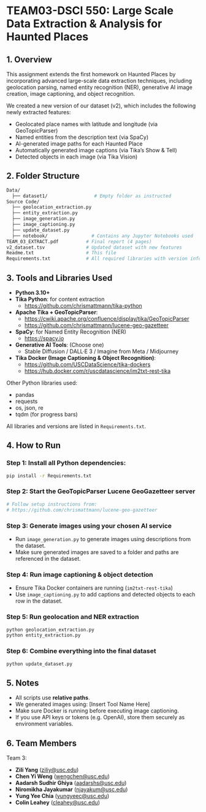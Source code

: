 # TEAM03-DSCI 550: Large Scale Data Extraction & Analysis for Haunted Places

## 1. Overview
This assignment extends the first homework on Haunted Places by incorporating advanced large-scale data extraction techniques, including geolocation parsing, named entity recognition (NER), generative AI image creation, image captioning, and object recognition.

We created a new version of our dataset (v2), which includes the following newly extracted features:
- Geolocated place names with latitude and longitude (via GeoTopicParser)
- Named entities from the description text (via SpaCy)
- AI-generated image paths for each Haunted Place
- Automatically generated image captions (via Tika’s Show & Tell)
- Detected objects in each image (via Tika Vision)

## 2. Folder Structure
```bash
Data/
  ├── dataset1/                 # Empty folder as instructed
Source Code/
  ├── geolocation_extraction.py
  ├── entity_extraction.py
  ├── image_generation.py
  ├── image_captioning.py
  ├── update_dataset.py
  ├── notebook/                # Contains any Jupyter Notebooks used
TEAM_03_EXTRACT.pdf          # Final report (4 pages)
v2_dataset.tsv               # Updated dataset with new features
Readme.txt                   # This file
Requirements.txt             # All required libraries with version info
```
## 3. Tools and Libraries Used

- **Python 3.10+**
- **Tika Python**: for content extraction
    - https://github.com/chrismattmann/tika-python
- **Apache Tika + GeoTopicParser**:
    - https://cwiki.apache.org/confluence/display/tika/GeoTopicParser
    - https://github.com/chrismattmann/lucene-geo-gazetteer
- **SpaCy**: for Named Entity Recognition (NER)
    - https://spacy.io
- **Generative AI Tools**: (Choose one)
    - Stable Diffusion / DALL·E 3 / Imagine from Meta / Midjourney
- **Tika Docker (Image Captioning & Object Recognition)**:
    - https://github.com/USCDataScience/tika-dockers
    - https://hub.docker.com/r/uscdatascience/im2txt-rest-tika

Other Python libraries used:
- pandas
- requests
- os, json, re
- tqdm (for progress bars)

All libraries and versions are listed in `Requirements.txt`.

## 4. How to Run

### **Step 1: Install all Python dependencies:**
```bash
pip install -r Requirements.txt
```

### **Step 2: Start the GeoTopicParser Lucene GeoGazetteer server**
```bash
# Follow setup instructions from:
# https://github.com/chrismattmann/lucene-geo-gazetteer
```

### **Step 3: Generate images using your chosen AI service**
- Run `image_generation.py` to generate images using descriptions from the dataset.
- Make sure generated images are saved to a folder and paths are referenced in the dataset.

### **Step 4: Run image captioning & object detection**
- Ensure Tika Docker containers are running (`im2txt-rest-tika`)
- Use `image_captioning.py` to add captions and detected objects to each row in the dataset.

### **Step 5: Run geolocation and NER extraction**
```bash
python geolocation_extraction.py
python entity_extraction.py
```

### **Step 6: Combine everything into the final dataset**
```bash
python update_dataset.py
```

## 5. Notes

- All scripts use **relative paths**.
- We generated images using: [Insert Tool Name Here]
- Make sure Docker is running before executing image captioning.
- If you use API keys or tokens (e.g. OpenAI), store them securely as environment variables.

## 6. Team Members

Team 3:
- **Zili Yang** ([ziliy@usc.edu](mailto:ziliy@usc.edu))
- **Chen Yi Weng** ([wengchen@usc.edu](mailto:wengchen@usc.edu))
- **Aadarsh Sudhir Ghiya** ([aadarshs@usc.edu](mailto:aadarshs@usc.edu))
- **Niromikha Jayakumar** ([njayakum@usc.edu](mailto:njayakum@usc.edu))
- **Yung Yee Chia** ([yungyeec@usc.edu](mailto:yungyeec@usc.edu))
- **Colin Leahey** ([cleahey@usc.edu](mailto:cleahey@usc.edu))

